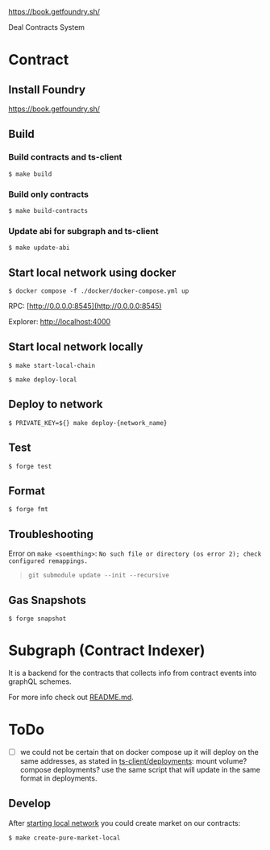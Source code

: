 https://book.getfoundry.sh/

Deal Contracts System

# Contract
## Install Foundry

https://book.getfoundry.sh/

## Build

### Build contracts and ts-client

```shell
$ make build
```

### Build only contracts

```shell
$ make build-contracts
```

### Update abi for subgraph and ts-client

```shell
$ make update-abi
```

## Start local network using docker

```shell
$ docker compose -f ./docker/docker-compose.yml up
```

RPC: [http://0.0.0.0:8545](http://0.0.0.0:8545)

Explorer: [http://localhost:4000](http://localhost:4000)

## Start local network locally

```shell
$ make start-local-chain
```

```shell
$ make deploy-local
```

## Deploy to network

```shell
$ PRIVATE_KEY=${} make deploy-{network_name}
```

## Test

```shell
$ forge test
```

## Format

```shell
$ forge fmt
```

## Troubleshooting

Error on `make <soemthing>`: `No such file or directory (os error 2); check configured remappings.`

> `git submodule update --init --recursive`

## Gas Snapshots

```shell
$ forge snapshot
```

# Subgraph (Contract Indexer)
It is a backend for the contracts that collects info from contract events into graphQL schemes.

For more info check out [README.md](subgraph/README.md).

# ToDo
- [ ] we could not be certain that on docker compose up it will deploy on the same addresses, as stated in [ts-client/deployments](ts-client/deployments): mount volume? compose deployments? use the same script that will update in the same format in deployments.

## Develop
After [starting local network](#start-local-network-locally) you could create market on our contracts:

```shell
$ make create-pure-market-local
```
